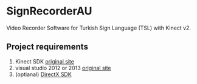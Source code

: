 # SignRecorderAU
Video Recorder Software for Turkish Sign Language (TSL) with Kinect v2.

## Project requirements
1. Kinect SDK [original site](https://www.microsoft.com/en-us/download/details.aspx?id=44561)
2. visual studio 2012 or 2013 [original site](https://visualstudio.microsoft.com/)
3. (optianal) [DirectX SDK](https://www.microsoft.com/en-us/download/details.aspx?id=6812) 

